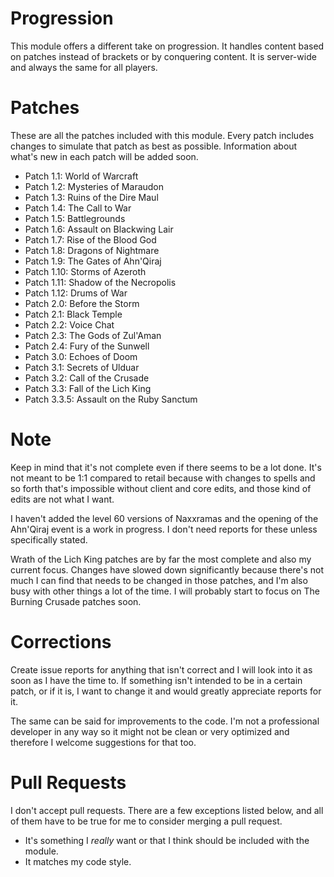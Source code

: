 # Progression
This module offers a different take on progression. It handles content based on patches instead of brackets or by conquering content. It is server-wide and always the same for all players.

# Patches
These are all the patches included with this module. Every patch includes changes to simulate that patch as best as possible. Information about what's new in each patch will be added soon.

- Patch 1.1: World of Warcraft
- Patch 1.2: Mysteries of Maraudon
- Patch 1.3: Ruins of the Dire Maul
- Patch 1.4: The Call to War
- Patch 1.5: Battlegrounds
- Patch 1.6: Assault on Blackwing Lair
- Patch 1.7: Rise of the Blood God
- Patch 1.8: Dragons of Nightmare
- Patch 1.9: The Gates of Ahn'Qiraj
- Patch 1.10: Storms of Azeroth
- Patch 1.11: Shadow of the Necropolis
- Patch 1.12: Drums of War
- Patch 2.0: Before the Storm
- Patch 2.1: Black Temple
- Patch 2.2: Voice Chat
- Patch 2.3: The Gods of Zul'Aman
- Patch 2.4: Fury of the Sunwell
- Patch 3.0: Echoes of Doom
- Patch 3.1: Secrets of Ulduar
- Patch 3.2: Call of the Crusade
- Patch 3.3: Fall of the Lich King
- Patch 3.3.5: Assault on the Ruby Sanctum

# Note
Keep in mind that it's not complete even if there seems to be a lot done. It's not meant to be 1:1 compared to retail because with changes to spells and so forth that's impossible without client and core edits, and those kind of edits are not what I want.

I haven't added the level 60 versions of Naxxramas and the opening of the Ahn'Qiraj event is a work in progress. I don't need reports for these unless specifically stated.

Wrath of the Lich King patches are by far the most complete and also my current focus. Changes have slowed down significantly because there's not much I can find that needs to be changed in those patches, and I'm also busy with other things a lot of the time. I will probably start to focus on The Burning Crusade patches soon.

# Corrections
Create issue reports for anything that isn't correct and I will look into it as soon as I have the time to. If something isn't intended to be in a certain patch, or if it is, I want to change it and would greatly appreciate reports for it.

The same can be said for improvements to the code. I'm not a professional developer in any way so it might not be clean or very optimized and therefore I welcome suggestions for that too.

# Pull Requests
I don't accept pull requests. There are a few exceptions listed below, and all of them have to be true for me to consider merging a pull request.
- It's something I *really* want or that I think should be included with the module.
- It matches my code style.
